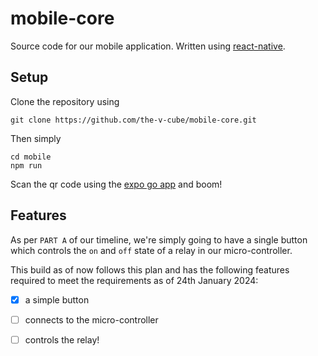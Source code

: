 # mobile-core

Source code for our mobile application. Written using [react-native](https://reactnative.dev/).

## Setup
Clone the repository using
```
git clone https://github.com/the-v-cube/mobile-core.git
```
Then simply
```
cd mobile
npm run
```
Scan the qr code using the [expo go app](https://expo.dev/client) and boom!

## Features
As per `PART A` of our timeline, we're simply going to have a single button which controls the `on` and `off` state of a relay in our micro-controller.

This build as of now follows this plan and has the following features required to meet the requirements as of 24th January 2024:

- [x] a simple button
- [ ] connects to the micro-controller
- [ ] controls the relay!

